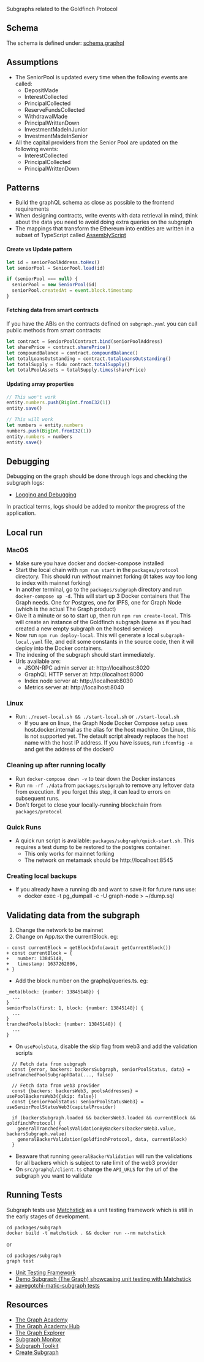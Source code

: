 Subgraphs related to the Goldfinch Protocol

## Schema
The schema is defined under: [schema.graphql](./schema.graphql)

## Assumptions
- The SeniorPool is updated every time when the following events are called:
  - DepositMade
  - InterestCollected
  - PrincipalCollected
  - ReserveFundsCollected
  - WithdrawalMade
  - PrincipalWrittenDown
  - InvestmentMadeInJunior
  - InvestmentMadeInSenior
- All the capital providers from the Senior Pool are updated on the following events:
  - InterestCollected
  - PrincipalCollected
  - PrincipalWrittenDown

## Patterns
- Build the graphQL schema as close as possible to the frontend requirements
- When designing contracts, write events with data retrieval in mind, think about the data you need to avoid doing extra queries on the subgraph
- The mappings that transform the Ethereum into entities are written in a subset of TypeScript called [AssemblyScript](https://thegraph.com/docs/developer/assemblyscript-api)

#### Create vs Update pattern

```js
let id = seniorPoolAddress.toHex()
let seniorPool = SeniorPool.load(id)

if (seniorPool === null) {
  seniorPool = new SeniorPool(id)
  seniorPool.createdAt = event.block.timestamp
}
```

#### Fetching data from smart contracts
If you have the ABIs on the contracts defined on `subgraph.yaml` you can call public methods from smart contracts:


```js
let contract = SeniorPoolContract.bind(seniorPoolAddress)
let sharePrice = contract.sharePrice()
let compoundBalance = contract.compoundBalance()
let totalLoansOutstanding = contract.totalLoansOutstanding()
let totalSupply = fidu_contract.totalSupply()
let totalPoolAssets = totalSupply.times(sharePrice)
```

#### Updating array properties
```js
// This won't work
entity.numbers.push(BigInt.fromI32(1))
entity.save()

// This will work
let numbers = entity.numbers
numbers.push(BigInt.fromI32(1))
entity.numbers = numbers
entity.save()
```

## Debugging
Debugging on the graph should be done through logs and checking the subgraph logs:
- [Logging and Debugging](https://thegraph.com/docs/developer/assemblyscript-api#logging-and-debugging)

In practical terms, logs should be added to monitor the progress of the application.

## Local run
### MacOS
- Make sure you have docker and docker-compose installed
- Start the local chain with `npm run start` in the `packages/protocol` directory. This should run _without_ mainnet forking (it takes way too long to index with mainnet forking)
- In another terminal, go to the `packages/subgraph` directory and run `docker-compose up -d`. This will start up 3 Docker containers that The Graph needs. One for Postgres, one for IPFS, one for Graph Node (which is the actual The Graph product)
- Give it a minute or so to start up, then run `npm run create-local`. This will create an instance of the Goldfinch subgraph (same as if you had created a new empty subgraph on the hosted service)
- Now run `npm run deploy-local`. This will generate a local `subgraph-local.yaml` file, and edit some constants in the source code, then it will deploy into the Docker containers.
- The indexing of the subgraph should start immediately.
- Urls available are:
  - JSON-RPC admin server at: http://localhost:8020
  - GraphQL HTTP server at: http://localhost:8000
  - Index node server at: http://localhost:8030
  - Metrics server at: http://localhost:8040

### Linux
- Run: `./reset-local.sh && ./start-local.sh` or `./start-local.sh`
  - If you are on linux, the Graph Node Docker Compose setup uses host.docker.internal as the alias for the host machine. On Linux, this is not supported yet. The detault script already replaces the host name with the host IP address. If you have issues, run `ifconfig -a` and get the address of the docker0

### Cleaning up after running locally
- Run `docker-compose down -v` to tear down the Docker instances
- Run `rm -rf ./data` from `packages/subgraph` to remove any leftover data from execution. If you forget this step, it can lead to errors on subsequent runs.
- Don't forget to close your locally-running blockchain from `packages/protocol`

### Quick Runs
- A quick run script is available: `packages/subgraph/quick-start.sh`. This requires a test dump to be restored to the postgres container.
  - This only works for mainnet forking
  - The network on metamask should be http://localhost:8545

### Creating local backups
- If you already have a running db and want to save it for future runs use:
  - docker exec -t <postgres-container-id> pg_dumpall -c -U graph-node > ~/dump.sql

## Validating data from the subgraph
1. Change the network to be mainnet
2. Change on App.tsx the currentBlock. eg:
```
- const currentBlock = getBlockInfo(await getCurrentBlock())
+ const currentBlock = {
+   number: 13845148,
+   timestamp: 1637262806,
+ }
```
- Add the block number on the graphql/queries.ts. eg:
```
_meta(block: {number: 13845148}) {
  ...
}
seniorPools(first: 1, block: {number: 13845148}) {
  ...
}
tranchedPools(block: {number: 13845148}) {
  ...
}
```
- On `usePoolsData`, disable the skip flag from web3 and add the validation scripts
```
  // Fetch data from subgraph
  const {error, backers: backersSubgraph, seniorPoolStatus, data} = useTranchedPoolSubgraphData(..., false)

  // Fetch data from web3 provider
  const {backers: backersWeb3, poolsAddresses} = usePoolBackersWeb3({skip: false})
  const {seniorPoolStatus: seniorPoolStatusWeb3} = useSeniorPoolStatusWeb3(capitalProvider)

  if (backersSubgraph.loaded && backersWeb3.loaded && currentBlock && goldfinchProtocol) {
    generalTranchedPoolsValidationByBackers(backersWeb3.value, backersSubgraph.value)
    generalBackerValidation(goldfinchProtocol, data, currentBlock)
  }
```
  - Beaware that running `generalBackerValidation` will run the validations for all backers which is subject to rate limit of the web3 provider
- On `src/graphql/client.ts` change the `API_URLS` for the url of the subgraph you want to validate

## Running Tests
Subgraph tests use [Matchstick](https://github.com/LimeChain/matchstick) as a unit testing framework which is still in the early stages of development.

```
cd packages/subgraph
docker build -t matchstick . && docker run --rm matchstick
```

or

```
cd packages/subgraph
graph test
```

- [Unit Testing Framework](https://thegraph.com/docs/en/developer/matchstick/)
- [Demo Subgraph (The Graph) showcasing unit testing with Matchstick](https://github.com/LimeChain/demo-subgraph)
- [aavegotchi-matic-subgraph tests](https://github.com/aavegotchi/aavegotchi-matic-subgraph/tree/main/src/tests)

## Resources
- [The Graph Academy](https://thegraph.academy/developers/)
- [The Graph Academy Hub](https://github.com/TheGraphAcademy/Graph-Academy-Hub)
- [The Graph Explorer](https://thegraph.com/explorer/)
- [Subgraph Monitor](https://github.com/gnosis/thegraph-subgraphs-monitor)
- [Subgraph Toolkit](https://github.com/protofire/subgraph-toolkit)
- [Create Subgraph](https://thegraph.com/docs/developer/create-subgraph-hosted)
